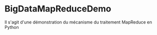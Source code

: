 # BigDataMapReduceDemo
Il s'agit d'une démonstration du mécanisme du traitement MapReduce en Python
